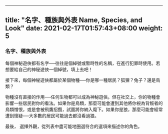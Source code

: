 
---
title: "名字、種族與外表 Name, Species, and Look"
date: 2021-02-17T01:57:43+08:00
weight: 5
---

### 名字、種族與外表

每個神秘遊俠都有名字──往往是個綽號或暫時性的名稱，在進行犯罪時使用。若想要給自己的神秘遊俠一個綽號，填上去吧！

接下來，每個神秘遊俠都屬於某個物種──你是哪一種居民？狐狸？兔子？還是鳥類？

物種沒有直接的作用──任何生物都可以成為神秘遊俠。但在社交上，你的物種會影響一些居民對你的看法。如果你是鳥類，那麼可能會遭到其他將你視為背叛者的鳥類憎恨，或是會被飛鷹招攬，試圖將你納入麾下。如果你是狼，那麼可能會經常遭到懷疑──大多數的居民可能過去都沒看過狼。

最後，	選擇外觀，從列表中盡可能地圈選符合的選項來描述你的角色。